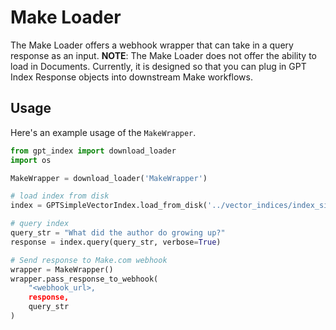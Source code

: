 # Make Loader

The Make Loader offers a webhook wrapper that can take in a query response as an input.
**NOTE**: The Make Loader does not offer the ability to load in Documents. Currently,
it is designed so that you can plug in GPT Index Response objects into downstream Make workflows.

## Usage

Here's an example usage of the `MakeWrapper`.

```python
from gpt_index import download_loader
import os

MakeWrapper = download_loader('MakeWrapper')

# load index from disk
index = GPTSimpleVectorIndex.load_from_disk('../vector_indices/index_simple.json')

# query index
query_str = "What did the author do growing up?"
response = index.query(query_str, verbose=True)

# Send response to Make.com webhook
wrapper = MakeWrapper()
wrapper.pass_response_to_webhook(
    "<webhook_url>,
    response,
    query_str
)


```
